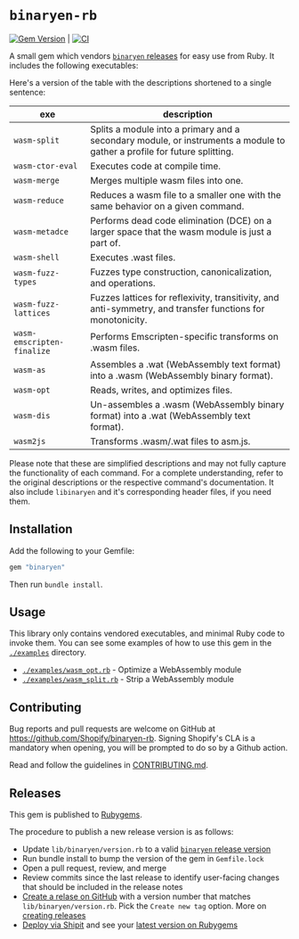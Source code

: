 # `binaryen-rb`

[![Gem Version](https://badge.fury.io/rb/binaryen.svg)](https://badge.fury.io/rb/binaryen) | [![CI](https://github.com/Shopify/binaryen-rb/actions/workflows/test.yml/badge.svg)](https://github.com/Shopify/binaryen-rb/actions/workflows/test.yml)

A small gem which vendors [`binaryen` releases][binaryen] for easy use from Ruby. It includes the following executables:

Here's a version of the table with the descriptions shortened to a single sentence:

| exe                        | description                                                                                                              |
| -------------------------- | ------------------------------------------------------------------------------------------------------------------------ |
| `wasm-split`               | Splits a module into a primary and a secondary module, or instruments a module to gather a profile for future splitting. |
| `wasm-ctor-eval`           | Executes code at compile time.                                                                                           |
| `wasm-merge`               | Merges multiple wasm files into one.                                                                                     |
| `wasm-reduce`              | Reduces a wasm file to a smaller one with the same behavior on a given command.                                          |
| `wasm-metadce`             | Performs dead code elimination (DCE) on a larger space that the wasm module is just a part of.                           |
| `wasm-shell`               | Executes .wast files.                                                                                                    |
| `wasm-fuzz-types`          | Fuzzes type construction, canonicalization, and operations.                                                              |
| `wasm-fuzz-lattices`       | Fuzzes lattices for reflexivity, transitivity, and anti-symmetry, and transfer functions for monotonicity.               |
| `wasm-emscripten-finalize` | Performs Emscripten-specific transforms on .wasm files.                                                                  |
| `wasm-as`                  | Assembles a .wat (WebAssembly text format) into a .wasm (WebAssembly binary format).                                     |
| `wasm-opt`                 | Reads, writes, and optimizes files.                                                                                      |
| `wasm-dis`                 | Un-assembles a .wasm (WebAssembly binary format) into a .wat (WebAssembly text format).                                  |
| `wasm2js`                  | Transforms .wasm/.wat files to asm.js.                                                                                   |

Please note that these are simplified descriptions and may not fully capture the functionality of each command. For a complete understanding, refer to the original descriptions or the respective command's documentation.
It also include `libinaryen` and it's corresponding header files, if you need them.

## Installation

Add the following to your Gemfile:

```ruby
gem "binaryen"
```

Then run `bundle install`.

## Usage

This library only contains vendored executables, and minimal Ruby code to invoke
them. You can see some examples of how to use this gem in the
[`./examples`](./examples) directory.

- [`./examples/wasm_opt.rb`](./examples/wasm_opt.rb) - Optimize a WebAssembly module
- [`./examples/wasm_split.rb`](./examples/wasm_split.rb) - Strip a WebAssembly module

## Contributing

Bug reports and pull requests are welcome on GitHub at
https://github.com/Shopify/binaryen-rb. Signing Shopify's CLA is a mandatory
when opening, you will be prompted to do so by a Github action.

Read and follow the guidelines in [CONTRIBUTING.md](./CONTRIBUTING.md).

## Releases

This gem is published to [Rubygems][rubygems].

The procedure to publish a new release version is as follows:

* Update `lib/binaryen/version.rb` to a valid [`binaryen` release version][binaryen]
* Run bundle install to bump the version of the gem in `Gemfile.lock`
* Open a pull request, review, and merge
* Review commits since the last release to identify user-facing changes that should be included in the release notes
* [Create a relase on GitHub][gh-release] with a version number that matches `lib/binaryen/version.rb`. Pick the `Create new tag` option. More on [creating releases][gh-release-notes]
* [Deploy via Shipit][shipit] and see your [latest version on Rubygems][rubygems]


[binaryen]: https://github.com/WebAssembly/binaryen/releases
[rubygems]: https://rubygems.org/gems/binaryen
[shipit]: https://shipit.shopify.io/shopify/binaryen-rb/release
[gh-release]: https://github.com/Shopify/binaryen-rb/releases/new
[gh-release-notes]: https://help.github.com/articles/creating-releases
